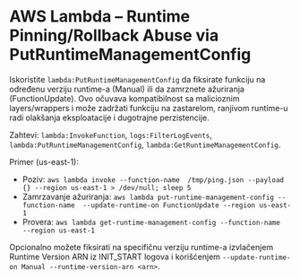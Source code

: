 # AWS Lambda – Runtime Pinning/Rollback Abuse via PutRuntimeManagementConfig

Iskoristite `lambda:PutRuntimeManagementConfig` da fiksirate funkciju na određenu verziju runtime-a (Manual) ili da zamrznete ažuriranja (FunctionUpdate). Ovo očuvava kompatibilnost sa malicioznim layers/wrappers i može zadržati funkciju na zastarelom, ranjivom runtime-u radi olakšanja eksploatacije i dugotrajne perzistencije.

Zahtevi: `lambda:InvokeFunction`, `logs:FilterLogEvents`, `lambda:PutRuntimeManagementConfig`, `lambda:GetRuntimeManagementConfig`.

Primer (us-east-1):
- Poziv: `aws lambda invoke --function-name  /tmp/ping.json --payload {} --region us-east-1 > /dev/null; sleep 5`
- Zamrzavanje ažuriranja: `aws lambda put-runtime-management-config --function-name  --update-runtime-on FunctionUpdate --region us-east-1`
- Provera: `aws lambda get-runtime-management-config --function-name  --region us-east-1`

Opcionalno možete fiksirati na specifičnu verziju runtime-a izvlačenjem Runtime Version ARN iz INIT_START logova i korišćenjem `--update-runtime-on Manual --runtime-version-arn <arn>`.
